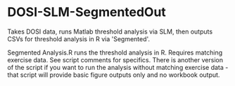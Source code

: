 # DOSI-SLM-SegmentedOut
Takes DOSI data, runs Matlab threshold analysis via SLM, then outputs CSVs for threshold analysis in R via 'Segmented'.

Segmented Analysis.R runs the threshold analysis in R. Requires matching exercise data. See script comments for specifics. There is another version of the script if you want to run the analysis without matching exercise data - that script will provide basic figure outputs only and no workbook output.
